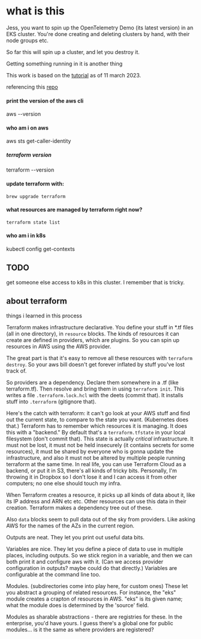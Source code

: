 # what is this

Jess, you want to spin up the OpenTelemetry Demo (its latest version) in an EKS cluster.
You're done creating and deleting clusters by hand, with their node groups etc.

So far this will spin up a cluster, and let you destroy it.

Getting something running in it is another thing

This work is based on the [tutorial](https://developer.hashicorp.com/terraform/tutorials/kubernetes/eks) as of 11 march 2023.

referencing this [repo](https://github.com/hashicorp/learn-terraform-provision-eks-cluster/blob/27e7dda1c011a933b2652a0067160ccd3e6194a7/main.tf)

#### print the version of the aws cli

aws --version

#### who am i on aws

aws sts get-caller-identity

##### terraform version

terraform --version

#### update terraform with:

`brew upgrade terraform`

#### what resources are managed by terraform right now?

`terraform state list`

#### who am i in k8s

kubectl config get-contexts

## TODO

get someone else access to k8s in this cluster. I remember that is tricky.

## about terraform

things i learned in this process

Terraform makes infrastructure declarative.
You define your stuff in \*.tf files (all in one directory), in `resource` blocks.
The kinds of resources it can create are defined in providers, which are plugins. So you can
spin up resources in AWS using the AWS provider.

The great part is that it's easy to remove all these resources with `terraform destroy`. So your aws
bill doesn't get forever inflated by stuff you've lost track of.

So providers are a dependency. Declare them somewhere in a .tf (like terraform.tf). Then resolve and
bring them in using `terraform init`. This writes a file `.terraform.lock.hcl` with the deets (commit that).
It installs stuff into `.terraform` (gitignore that).

Here's the catch with terraform: it can't go look at your AWS stuff and find out the current state, to
compare to the state you want. (Kubernetes does that.) Terraform has to remember which resources it
is managing. It does this with a "backend." By default that's a `terraform.tfstate` in your local filesystem
(don't commit that). This state is actually _critical_ infrastructure. It must not be lost, it must not be
held insecurely (it contains secrets for some resources), it must be shared
by everyone who is gonna update the infrastructure, and also it must
not be altered by multiple people running terraform at the same time.
In real life, you can use Terraform Cloud as a backend, or put it in S3, there's all kinds of tricky bits.
Personally, I'm throwing it in Dropbox so I don't lose it and I can access it from other computers; no one else should touch my infra.

When Terraform creates a resource, it picks up all kinds of data about it, like its IP address and ARN etc etc.
Other resources can use this data in their creation. Terraform makes a dependency tree out of these.

Also `data` blocks seem to pull data out of the sky from providers. Like asking AWS for the names of the AZs in
the current region.

Outputs are neat. They let you print out useful data bits.

Variables are nice. They let you define a piece of data to use in multiple places, including outputs. So we stick region in a variable, and then we can both print it and configure aws with it. (Can we access provider configuration in outputs? maybe could do that directly.) Variables are configurable at the command line too.

Modules. (subdirectories come into play here, for custom ones)
These let you abstract a grouping of related resources. For instance, the "eks" module creates a crapton
of resources in AWS. "eks" is its given name; what the module does is determined by the 'source' field.

Modules as sharable abstractions - there are registries for these. In the enterprise, you'd have yours. I guess there's a global one for public modules... is it the same as where providers are registered?
